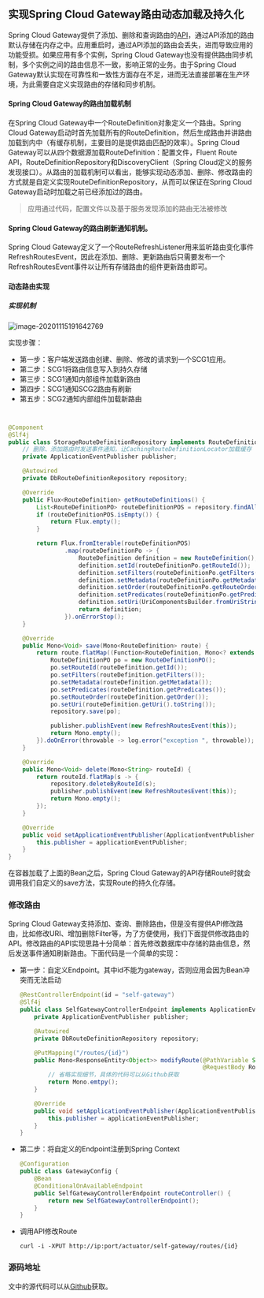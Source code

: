 ​                                                                                                                                                                          

## 实现Spring Cloud Gateway路由动态加载及持久化



Spring Cloud Gateway提供了添加、删除和查询路由的[API](https://docs.spring.io/spring-cloud-gateway/docs/2.2.5.RELEASE/reference/html/#actuator-api)，通过API添加的路由默认存储在内存之中。应用重启时，通过API添加的路由会丢失，进而导致应用的功能受损。如果应用有多个实例，Spring Cloud Gateway也没有提供路由同步机制，多个实例之间的路由信息不一致，影响正常的业务。由于Spring Cloud Gateway默认实现在可靠性和一致性方面存在不足，进而无法直接部署在生产环境，为此需要自定义实现路由的存储和同步机制。

#### Spring Cloud Gateway的路由加载机制

在Spring Cloud Gateway中一个RouteDefinition对象定义一个路由。Spring Cloud Gateway启动时首先加载所有的RouteDefinition，然后生成路由并讲路由加载到内中（有缓存机制，主要目的是提供路由匹配的效率）。Spring Cloud Gateway可以从四个数据源加载RouteDefinition：配置文件，Fluent Route API，RouteDefinitionRepository和DiscoveryClient（Spring Cloud定义的服务发现接口）。从路由的加载机制可以看出，能够实现动态添加、删除、修改路由的方式就是自定义实现RouteDefinitionRepository，从而可以保证在Spring Cloud Gateway启动时加载之前已经添加过的路由。

> 应用通过代码，配置文件以及基于服务发现添加的路由无法被修改

#### Spring Cloud Gateway的路由刷新通知机制。

Spring Cloud Gateway定义了一个RouteRefreshListener用来监听路由变化事件RefreshRoutesEvent，因此在添加、删除、更新路由后只需要发布一个RefreshRoutesEvent事件以让所有存储路由的组件更新路由即可。

#### 动态路由实现

##### 实现机制

![image-20201115191642769](C:\Users\chentong\AppData\Roaming\Typora\typora-user-images\image-20201115191642769.png)

实现步骤：

* 第一步：客户端发送路由创建、删除、修改的请求到一个SCG1应用。
* 第二步：SCG1将路由信息写入到持久存储
* 第三步：SCG1通知内部组件加载新路由
* 第四步：SCG1通知SCG2路由有刷新
* 第五步：SCG2通知内部组件加载新路由









~~~java


@Component
@Slf4j
public class StorageRouteDefinitionRepository implements RouteDefinitionRepository, ApplicationEventPublisherAware {
    // 删除、添加路由时发送事件通知，让CachingRouteDefinitionLocator加载缓存
    private ApplicationEventPublisher publisher;

    @Autowired
    private DbRouteDefinitionRepository repository;

    @Override
    public Flux<RouteDefinition> getRouteDefinitions() {
        List<RouteDefinitionPO> routeDefinitionPOS = repository.findAll();
        if (routeDefinitionPOS.isEmpty()) {
            return Flux.empty();
        }

        return Flux.fromIterable(routeDefinitionPOS)
                .map(routeDefinitionPo -> {
                    RouteDefinition definition = new RouteDefinition();
                    definition.setId(routeDefinitionPo.getRouteId());
                    definition.setFilters(routeDefinitionPo.getFilters());
                    definition.setMetadata(routeDefinitionPo.getMetadata());
                    definition.setOrder(routeDefinitionPo.getRouteOrder());
                    definition.setPredicates(routeDefinitionPo.getPredicates());
                    definition.setUri(UriComponentsBuilder.fromUriString(routeDefinitionPo.getUri()).build().toUri());
                    return definition;
                }).onErrorStop();
    }

    @Override
    public Mono<Void> save(Mono<RouteDefinition> route) {
        return route.flatMap((Function<RouteDefinition, Mono<? extends Void>>) routeDefinition -> {
            RouteDefinitionPO po = new RouteDefinitionPO();
            po.setRouteId(routeDefinition.getId());
            po.setFilters(routeDefinition.getFilters());
            po.setMetadata(routeDefinition.getMetadata());
            po.setPredicates(routeDefinition.getPredicates());
            po.setRouteOrder(routeDefinition.getOrder());
            po.setUri(routeDefinition.getUri().toString());
            repository.save(po);

            publisher.publishEvent(new RefreshRoutesEvent(this));
            return Mono.empty();
        }).doOnError(throwable -> log.error("exception ", throwable));
    }

    @Override
    public Mono<Void> delete(Mono<String> routeId) {
        return routeId.flatMap(s -> {
            repository.deleteByRouteId(s);
            publisher.publishEvent(new RefreshRoutesEvent(this));
            return Mono.empty();
        });
    }

    @Override
    public void setApplicationEventPublisher(ApplicationEventPublisher applicationEventPublisher) {
        this.publisher = applicationEventPublisher;
    }
}
~~~

在容器加载了上面的Bean之后，Spring Cloud Gateway的API存储Route时就会调用我们自定义的save方法，实现Route的持久化存储。

### 修改路由

Spring Cloud Gateway支持添加、查询、删除路由，但是没有提供API修改路由，比如修改URI、增加删除Filter等，为了方便使用，我们下面提供修改路由的API。修改路由的API实现思路十分简单：首先修改数据库中存储的路由信息，然后发送事件通知刷新路由。下面代码是一个简单的实现：



* 第一步：自定义Endpoint。其中id不能为gateway，否则应用会因为Bean冲突而无法启动

  ~~~java
  @RestControllerEndpoint(id = "self-gateway")
  @Slf4j
  public class SelfGatewayControllerEndpoint implements ApplicationEventPublisherAware {
      private ApplicationEventPublisher publisher;
  
      @Autowired
      private DbRouteDefinitionRepository repository;
  
      @PutMapping("/routes/{id}")
      public Mono<ResponseEntity<Object>> modifyRoute(@PathVariable String id,
                                                      @RequestBody RouteDefinition routeDefinition) {
          // 省略实现细节，具体的代码可以从Github获取
          return Mono.emtpy();
      }
  
      @Override
      public void setApplicationEventPublisher(ApplicationEventPublisher applicationEventPublisher) {
          this.publisher = applicationEventPublisher;
      }
  }
  ~~~

* 第二步：将自定义的Endpoint注册到Spring Context

  ~~~java
  @Configuration
  public class GatewayConfig {
      @Bean
      @ConditionalOnAvailableEndpoint
      public SelfGatewayControllerEndpoint routeController() {
          return new SelfGatewayControllerEndpoint();
      }
  }
  ~~~

* 调用API修改Route

  ~~~curl
  curl -i -XPUT http://ip:port/actuator/self-gateway/routes/{id}
  ~~~

### 源码地址

文中的源代码可以从[Github](https://github.com/ctlove0523/spring-samples/tree/master/spring-cloud-gateway)获取。